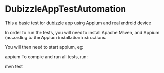 # DubizzleAppTestAutomation
This a basic test for dubizzle app using Appium and real android device

In order to run the tests, you will need to install Apache Maven, and Appium (according to the Appium installation instructions.

You will then need to start appium, eg:

appium
To compile and run all tests, run:

mvn test

